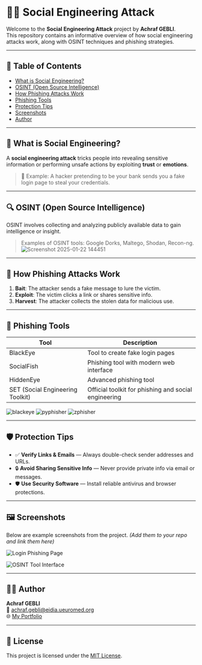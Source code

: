 # 🕵️‍♂️ Social Engineering Attack

Welcome to the **Social Engineering Attack** project by **Achraf GEBLI**.  
This repository contains an informative overview of how social engineering attacks work, along with OSINT techniques and phishing strategies.

---

## 📌 Table of Contents

- [What is Social Engineering?](#what-is-social-engineering)
- [OSINT (Open Source Intelligence)](#osint-open-source-intelligence)
- [How Phishing Attacks Work](#how-phishing-attacks-work)
- [Phishing Tools](#phishing-tools)
- [Protection Tips](#protection-tips)
- [Screenshots](#screenshots)
- [Author](#author)

---

## 🤔 What is Social Engineering?

A **social engineering attack** tricks people into revealing sensitive information or performing unsafe actions by exploiting **trust** or **emotions**.

> 📘 Example: A hacker pretending to be your bank sends you a fake login page to steal your credentials.

---

## 🔍 OSINT (Open Source Intelligence)

OSINT involves collecting and analyzing publicly available data to gain intelligence or insight.

> Examples of OSINT tools: Google Dorks, Maltego, Shodan, Recon-ng.
> ![Screenshot 2025-01-22 144451](https://github.com/user-attachments/assets/0c55a936-81f3-4a76-a693-e224f7517250)


---

## 🎯 How Phishing Attacks Work

1. **Bait**: The attacker sends a fake message to lure the victim.  
2. **Exploit**: The victim clicks a link or shares sensitive info.  
3. **Harvest**: The attacker collects the stolen data for malicious use.

---

## 🧰 Phishing Tools

| Tool | Description |
|------|-------------|
| BlackEye | Tool to create fake login pages |
| SocialFish | Phishing tool with modern web interface |
| HiddenEye | Advanced phishing tool |
| SET (Social Engineering Toolkit) | Official toolkit for phishing and social engineering |
![blackeye](https://github.com/user-attachments/assets/1ef85034-c768-489d-8474-634e96337914)
![pyphisher](https://github.com/user-attachments/assets/13e722c2-fb25-4e77-9ade-a2657ce0c15b)
![zphisher](https://github.com/user-attachments/assets/30f3785e-f81d-4631-a63f-4adb7440d03d)


---

## 🛡️ Protection Tips

- ✅ **Verify Links & Emails** — Always double-check sender addresses and URLs.
- 🔒 **Avoid Sharing Sensitive Info** — Never provide private info via email or messages.
- 🛡️ **Use Security Software** — Install reliable antivirus and browser protections.

---

## 🖼️ Screenshots

Below are example screenshots from the project. *(Add them to your repo and link them here)*

![Login Phishing Page](screenshots/phishing1.png)

![OSINT Tool Interface](screenshots/osint_tool.png)

---

## 👨‍💻 Author

**Achraf GEBLI**  
📧 achraf.gebli@eidia.ueuromed.org  
🌐 [My Portfolio](https://hrafxx.github.io/HRAFXX/)

---

## 📜 License

This project is licensed under the [MIT License](LICENSE).
